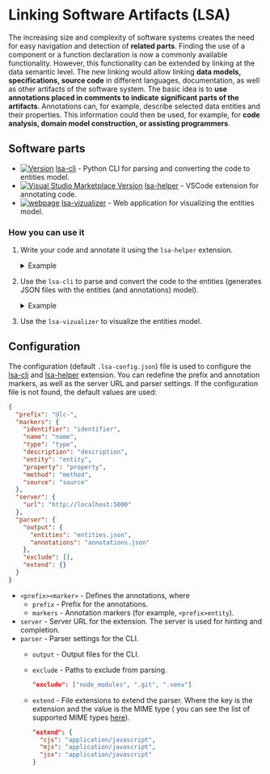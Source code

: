 # Linking Software Artifacts (LSA)

The increasing size and complexity of software systems creates the need for
easy navigation and detection of **related parts**. Finding the use of a
component or a function declaration is now a commonly available functionality.
However, this functionality can be extended by linking at the data semantic
level. The new linking would allow linking **data models, specifications,
source code** in different languages, documentation, as well as other artifacts
of the software system. The basic idea is to **use annotations placed in
comments to indicate significant parts of the artifacts**. Annotations can, for
example, describe selected data entities and their properties. This information
could then be used, for example, for **code analysis, domain model construction,
or assisting programmers**.

## Software parts

- [![Version](https://img.shields.io/pypi/v/lsa-cli?logo=pypi&label=version)](https://pypi.org/project/lsa-cli)
  [lsa-cli](https://github.com/MarkSeliverstov/lsa-cli/tree/main) - Python CLI for parsing and converting the code to entities model.
- [![Visual Studio Marketplace Version](https://img.shields.io/visual-studio-marketplace/v/lsa.lsa-helper?logo=vscodium)](https://marketplace.visualstudio.com/items?itemName=lsa.lsa-helper)
  [lsa-helper](./lsa-helper) - VSCode extension for annotating code.
- [![webpage](https://img.shields.io/badge/markseliverstov.github.io%2FMFF-bachelor-work?label=GH%20pages)](https://markseliverstov.github.io/MFF-bachelor-work/)
  [lsa-vizualizer](./lsa-visualizer) - Web application for visualizing the
  entities model.

### How you can use it

1. Write your code and annotate it using the `lsa-helper` extension.

    <details>
    <summary>Example</summary>

    ```typescript
    // @lc-entity
    // @lc-identifier :Annotation
    // @lc-name Annotation
    // @lc-description Base class for all annotations.
    export interface IAnnotation {
      // @lc-property
      // @lc-name name
      name: string
      // @lc-property
      // @lc-name value
      value: string | null
      // @lc-property
      // @lc-name annotationStartPos
      startPos: number
      // @lc-property
      // @lc-name annotationEndPos
      endPos: number
      // @lc-property
      // @lc-name annotationLine
      lineNumber: number
    }
    ```

    By adding annotations to your code, you can define entities and their
    properties, which can be later used for visualization and analysis. The
    annotations are defined by the `@lc-` prefix, followed by the **annotation
    name**. The **annotation name** is followed by the **annotation value**.

    > **Note:** You can redefine the prefix and annotation markers in the
    > `lsa-config.json` file.

    </details>

2. Use the `lsa-cli` to parse and convert the code to the
   entities (generates JSON files with the entities (and annotations) model).

   <details>
   <summary>Example</summary>

   ```json
    {
      "entities": [
        {
          "name": "Annotation",
          "instances": [
            {
              "from_file": "source-file.ts",
              "identifier": ":Annotation",
              "description": "Base class for all annotations.",
              "properties": [
                {
                  "name": "name",
                  "description": null
                },
                {
                  "name": "value",
                  "description": null
                },
                {
                  "name": "annotationstartpos",
                  "description": null
                },
                {
                  "name": "annotationendpos",
                  "description": null
                },
                {
                  "name": "annotationline",
                  "description": null
                }
              ]
            }
          ]
        }
      ]
    }
    ```

3. Use the `lsa-vizualizer` to visualize the entities model.

## Configuration

The configuration (default `.lsa-config.json`) file is used to configure the
[lsa-cli](https://github.com/MarkSeliverstov/lsa-cli/tree/main)
and [lsa-helper](./lsa-helper) extension. You can redefine the prefix
and annotation markers, as well as the server URL and parser settings. If the
configuration file is not found, the default values are used:

```json
{
  "prefix": "@lc-",
  "markers": {
    "identifier": "identifier",
    "name": "name",
    "type": "type",
    "description": "description",
    "entity": "entity",
    "property": "property",
    "method": "method",
    "source": "source"
  },
  "server": {
    "url": "http://localhost:5000"
  },
  "parser": {
    "output": {
      "entities": "entities.json",
      "annotations": "annotations.json"
    },
    "exclude": [],
    "extend": {}
  }
}
```

- `<prefix><marker>` - Defines the annotations, where
  - `prefix` - Prefix for the annotations.
  - `markers` - Annotation markers (for example, `<prefix>entity`).
- `server` - Server URL for the extension. The server is used for hinting and
  completion.
- `parser` - Parser settings for the CLI.
  - `output` - Output files for the CLI.
  - `exclude` - Paths to exclude from parsing.

    ```json
    "exclude": ["node_modules", ".git", ".venv"]
    ```

  - `extend` - File extensions to extend the parser. Where the key is the
    extension and the value is the MIME type ( you can see the list of supported
    MIME types [here](https://github.com/jeanralphaviles/comment_parser)).

    ```json
    "extend": {
      "cjs": "application/javascript",
      "mjs": "application/javascript",
      "jsx": "application/javascript"
    }
    ```

